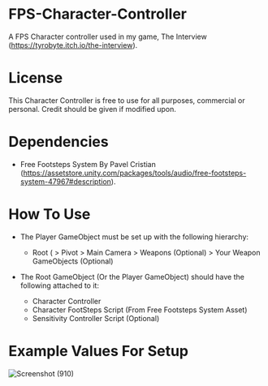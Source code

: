 # FPS-Character-Controller

A FPS Character controller used in my game, The Interview (https://tyrobyte.itch.io/the-interview).

# License

This Character Controller is free to use for all purposes, commercial or personal. Credit should be given if modified upon.

# Dependencies

- Free Footsteps System By Pavel Cristian (https://assetstore.unity.com/packages/tools/audio/free-footsteps-system-47967#description).

# How To Use

- The Player GameObject must be set up with the following hierarchy:
  - Root ( > Pivot > Main Camera > Weapons (Optional) > Your Weapon GameObjects (Optional)

- The Root GameObject (Or the Player GameObject) should have the following attached to it:
  - Character Controller
  - Character FootSteps Script (From Free Footsteps System Asset)
  - Sensitivity Controller Script (Optional)

# Example Values For Setup
![Screenshot (910)](https://user-images.githubusercontent.com/63674376/172017951-0614cd58-ccef-4db9-9ade-a8fbbafff87f.png)
